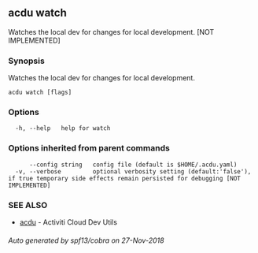 ## acdu watch

Watches the local dev for changes for local development. [NOT IMPLEMENTED]

### Synopsis

Watches the local dev for changes for local development.

```
acdu watch [flags]
```

### Options

```
  -h, --help   help for watch
```

### Options inherited from parent commands

```
      --config string   config file (default is $HOME/.acdu.yaml)
  -v, --verbose         optional verbosity setting (default:'false'), if true temporary side effects remain persisted for debugging [NOT IMPLEMENTED]
```

### SEE ALSO

* [acdu](acdu.md)	 - Activiti Cloud Dev Utils

###### Auto generated by spf13/cobra on 27-Nov-2018
